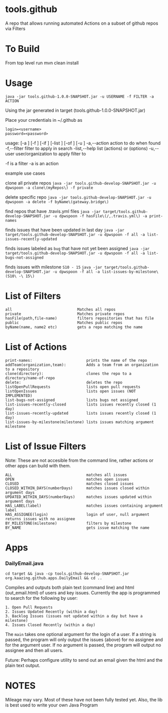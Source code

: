 # tools.github
A repo that allows running automated Actions on a subset of github repos via Filters

# To Build
From top level run mvn clean install

# Usage

`java -jar tools.github-1.0.0-SNAPSHOT.jar -u USERNAME -f FILTER -a ACTION`

Using the jar generated in target (tools.github-1.0.0-SNAPSHOT.jar)

Place your credentials in ~/.github as 

```
login=<username>
password=<password>
```

usage:  [-a <arg>] [-f <arg>] [-if <arg>] [-list <arg>] [-of <arg>] [-u <arg>]
 -a,--action <arg>         action to do when found
 -f,--filter <arg>         filter to apply in search
 -list,--help <arg>        list (actions) or (options)
 -u,--user <arg>           user/organization to apply filter to

-f is a filter
-a is an action

example use cases

clone all private repos
`java -jar tools.github-develop-SNAPSHOT.jar -u dpwspoon -a clone\(myRepos\) -f private`

delete specific repo
`java -jar tools.github-develop-SNAPSHOT.jar -u dpwspoon -a delete -f byName\(gateway.bridge\)`

find repos that have .travis.yml files
`java -jar target/tools.github-develop-SNAPSHOT.jar -u dpwspoon -f hasFile\(/,.travis.yml\) -a print-names`

finds issues that have been updated in last day
`java -jar target/tools.github-develop-SNAPSHOT.jar -u dpwspoon -f all -a list-issues-recently-updated`

finds issues labeled as `bug` that have not yet been assigned
`java -jar target/tools.github-develop-SNAPSHOT.jar -u dpwspoon -f all -a list-bugs-not-assigned`

finds issues with milestone `S10 - 15`
`java -jar target/tools.github-develop-SNAPSHOT.jar -u dpwspoon -f all -a list-issues-by-milestone\(S10\ -\ 15\)`

# List of Filters
```
all                 		    Matches all repos
private		                    Matches private repos
hasFile(path,file-name)		    filters repositories that has file
public		                    Matches public repos
byName(name, name2 etc)	        gets a repo matching the name
```
# List of Actions
```
print-names:	                	prints the name of the repo
addTeam(organization,team):	    	Adds a team from an organization to a repository
clone(directory):               	clones the repo to a directory/name-of-repo
delete:                         	deletes the repo
listOpenPullRequests            	lists open pull requests
listOpenIssues                  	lists open issues (NOT IMPLEMENTED)
list-bugs-not-assigned				lists bugs not assigned
list-issues-recently-closed			lists issues recently closed (1 day)
list-issues-recently-updated		lists issues recently closed (1 day)
list-issues-by-milestone(milestone)	lists issues matching argument milestone
```

# List of Issue Filters
Note: These are not accesible from the command line, rather actions or other apps can build with them.
```
ALL 								matches all issues
OPEN  								matches open issues
CLOSED 								matches closed issues
CLOSED_WITHIN_DAYS(numberDays)		matches issues closed within argument days	
UPDATED_WITHIN_DAYS(numberDays)		matches issues updated within argument days
HAS_LABEL(label)					matches issues containing argument label
HAS_ASSIGNEE(login)					login of user, null argument returns issues with no assignee
BY_MILESTONE(milestone)				filters by milestone
BY_NAME								gets issue matching the name
```

# Apps
### DailyEmail.java

`
cd target && java -cp tools.github-develop-SNAPSHOT.jar org.kaazing.github.apps.DailyEmail && cd ..
`

Compiles and outputs both plain text (command line) and html (out_email.html) of users and key issues.
Currently the app is programmed to search for the following by user:

	1. Open Pull Requests
	2. Issues Updated Recently (within a day)
	3. Backlog Issues (issues not updated within a day but have a milestone)
	4. Issues Closed Recently (within a day)

The `main` takes one optional argument for the login of a user. If a string is passed, the program will
only output the issues (above) for no assignee and for the argument user. If no argument is passed, the
program will output no assignee and then all users.

Future: Perhaps configure utility to send out an email given the html and the plain text output.

# NOTES
Mileage may vary.  Most of these have not been fully tested yet.  Also, the lib is best used to write your own Java Program
